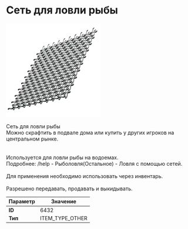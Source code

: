 # Сеть для ловли рыбы

![Item Image](../img/6432.webp?raw=true)

Сеть для ловли рыбы<br>Можно скрафтить в подвале дома или купить у других игроков на центральном рынке.<br><br><br>Используется для ловли рыбы на водоемах.<br>Подробнее: /help - Рыболовля(Остальное) - Ловля с помощью сетей.<br><br>Для применения необходимо использовать через инвентарь.<br><br>Разрешено передавать, продавать и выкидывать.


| Параметр | Значение |
|----------|----------|
| **ID** | 6432 |
| **Тип** | ITEM_TYPE_OTHER |

